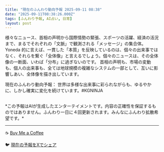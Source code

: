 ```yaml
---
title: "現在のふんわり動向予報 2025-09-11 08:38"
date: "2025-09-11T08:38:26.000Z"
tags: [ふんわり予報, AI占い, 日常]
layout: post
---
```


様々なニュース、首相の声明から国際情勢の緊張、スポーツの活躍、経済の活況まで、まるでそれぞれの「文脈」で観測される「メッセージ」の集合体。Yoneda 的に言えば、一貫した「本質」を反映しているのは、個々の出来事ではなく、それらを繋ぐ「全体像」と言えるでしょう。個々のニュースは、その全体像の一断面、いわば「分布」に過ぎないのです。  首相の声明も、市場の変動も、個人の出来事も、全ては地球規模の複雑なシステムの一部として、互いに影響しあい、全体像を描き出しています。


現在のふんわり動向予報：
世界は多様な出来事に彩られながらも、ゆるやかに、しかし確実に変化を続けています。#KGNINJA

<br>
*この予報はAIが生成したエンターテイメントです。内容の正確性を保証するものではありません。ふんわり一日に４回更新されます。みんなにふんわり拡散希望です。*

---
☕️ [Buy Me a Coffee](https://www.buymeacoffee.com/kgninja)

🐦 [現在の予報をXでシェア](https://twitter.com/intent/tweet?text=%E7%8F%BE%E5%9C%A8%E3%81%AE%E3%81%B5%E3%82%93%E3%82%8F%E3%82%8A%E4%BA%88%E5%A0%B1%3A%20%E3%80%8C%E6%A7%98%E3%80%85%E3%81%AA%E3%83%8B%E3%83%A5%E3%83%BC%E3%82%B9%E3%80%81%E9%A6%96%E7%9B%B8%E3%81%AE%E5%A3%B0%E6%98%8E%E3%81%8B%E3%82%89%E5%9B%BD%E9%9A%9B%E6%83%85%E5%8B%A2%E3%81%AE%E7%B7%8A%E5%BC%B5%E3%80%81%E3%82%B9%E3%83%9D%E3%83%BC%E3%83%84%E3%81%AE%E6%B4%BB%E8%BA%8D%E3%80%81%E7%B5%8C%E6%B8%88%E3%81%AE%E6%B4%BB%E6%B3%81%E3%81%BE%E3%81%A7%E3%80%81%E3%81%BE%E3%82%8B%E3%81%A7%E3%81%9D%E3%82%8C%E3%81%9E%E3%82%8C%E3%81%AE%E3%80%8C%E6%96%87%E8%84%88%E3%80%8D%E3%81%A7%E8%A6%B3%E6%B8%AC%E3%81%95%E3%82%8C%E3%82%8B%E3%80%8C%E3%83%A1%E3%83%83%E3%82%BB%E3%83%BC%E3%82%B8%E3%80%8D%E3%81%AE%E9%9B%86%E5%90%88%E4%BD%93%E3%80%82%E3%80%8D%23KGNINJA%20%E7%B6%9A%E3%81%8D%E3%81%AF%E3%83%96%E3%83%AD%E3%82%B0%E3%81%A7%EF%BC%81%F0%9F%91%87&url=https%3A%2F%2Fkg-ninja.github.io%2FFunwariyoso%2F)

